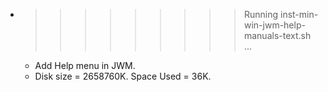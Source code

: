 * >>>>>>>>> Running inst-min-win-jwm-help-manuals-text.sh ...
  * Add Help menu in JWM.
  * Disk size = 2658760K. Space Used = 36K.
